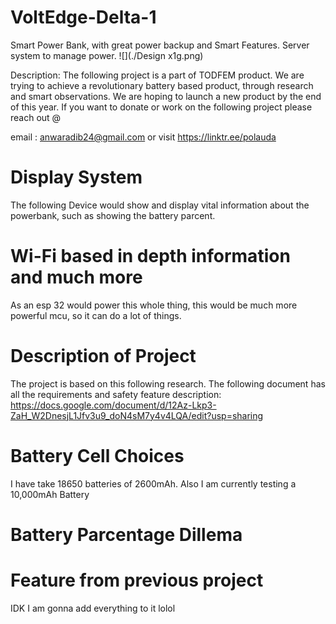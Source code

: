 # VoltEdge-Delta-1
Smart Power Bank, with great power backup and Smart Features. Server system to manage power.
﻿![](./Design x1g.png)

Description:
The following project is a part of TODFEM product. We are trying to achieve a revolutionary battery based product, through research and smart observations. We are hoping to launch a new product by the end of this year. If you want to donate or work on the following project please reach out @ 

email : anwaradib24@gmail.com  or visit https://linktr.ee/polauda








# Display System 

The following Device would show and display vital information about the powerbank, such as showing the battery parcent.

# Wi-Fi based in depth information and much more
As an esp 32 would power this whole thing, this would be much more powerful mcu, so it can do a lot of things.

# Description of Project 
The project is based on this following research. The following document has all the requirements and safety feature description: https://docs.google.com/document/d/12Az-Lkp3-ZaH_W2DnesjL1Jfv3u9_doN4sM7y4v4LQA/edit?usp=sharing


# Battery Cell Choices
I have take 18650 batteries of 2600mAh. Also I am currently testing a 10,000mAh Battery 

# Battery Parcentage Dillema

# Feature from previous project

IDK I am gonna add everything to it lolol
